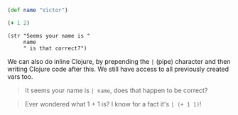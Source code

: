 ```clojure
(def name "Victor")
```

```clojure
(+ 1 2)
```

```clojure-eval
(str "Seems your name is "
	 name
	 " is that correct?")
```

We can also do inline Clojure, by prepending the `|` (pipe) character and then writing Clojure code after this. We still have access to all previously created vars too.

> It seems your name is `| name`, does that happen to be correct?

> Ever wondered what 1 + 1 is? I know for a fact it's `| (+ 1 1)`!
